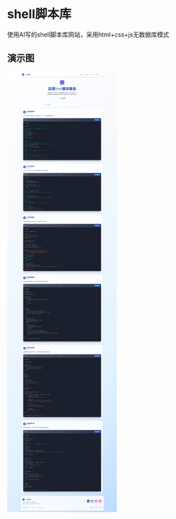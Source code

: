 # shell脚本库
使用AI写的shell脚本库网站，采用html+css+js无数据库模式

## 演示图
![这是图片](https://github.com/cooreenb/shelljbk/blob/main/a.png?raw=true "Magic Gardens")
